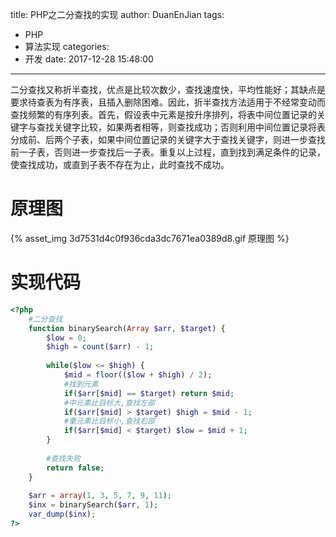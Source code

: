 title: PHP之二分查找的实现
author: DuanEnJian
tags:
  - PHP
  - 算法实现
categories:
  - 开发
date: 2017-12-28 15:48:00
---
二分查找又称折半查找，优点是比较次数少，查找速度快，平均性能好；其缺点是要求待查表为有序表，且插入删除困难。因此，折半查找方法适用于不经常变动而查找频繁的有序列表。首先，假设表中元素是按升序排列，将表中间位置记录的关键字与查找关键字比较，如果两者相等，则查找成功；否则利用中间位置记录将表分成前、后两个子表，如果中间位置记录的关键字大于查找关键字，则进一步查找前一子表，否则进一步查找后一子表。重复以上过程，直到找到满足条件的记录，使查找成功，或直到子表不存在为止，此时查找不成功。
<!-- more -->
# 原理图

{% asset_img 3d7531d4c0f936cda3dc7671ea0389d8.gif 原理图 %}

# 实现代码
```php
<?php
    #二分查找
    function binarySearch(Array $arr, $target) {
        $low = 0;
        $high = count($arr) - 1;
        
        while($low <= $high) {
            $mid = floor(($low + $high) / 2);
            #找到元素
            if($arr[$mid] == $target) return $mid;
            #中元素比目标大,查找左部
            if($arr[$mid] > $target) $high = $mid - 1;
            #重元素比目标小,查找右部
            if($arr[$mid] < $target) $low = $mid + 1;
        }
        
        #查找失败
        return false;
    }
    
    $arr = array(1, 3, 5, 7, 9, 11);
    $inx = binarySearch($arr, 1);
    var_dump($inx);
?>
```
